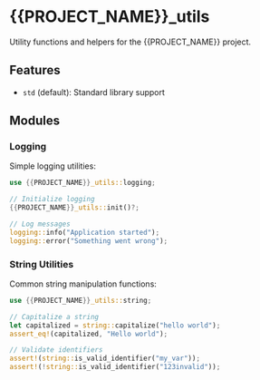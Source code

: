 # {{PROJECT_NAME}}_utils

Utility functions and helpers for the {{PROJECT_NAME}} project.

## Features

- `std` (default): Standard library support

## Modules

### Logging

Simple logging utilities:

```rust
use {{PROJECT_NAME}}_utils::logging;

// Initialize logging
{{PROJECT_NAME}}_utils::init()?;

// Log messages
logging::info("Application started");
logging::error("Something went wrong");
```

### String Utilities

Common string manipulation functions:

```rust
use {{PROJECT_NAME}}_utils::string;

// Capitalize a string
let capitalized = string::capitalize("hello world");
assert_eq!(capitalized, "Hello world");

// Validate identifiers
assert!(string::is_valid_identifier("my_var"));
assert!(!string::is_valid_identifier("123invalid"));
```